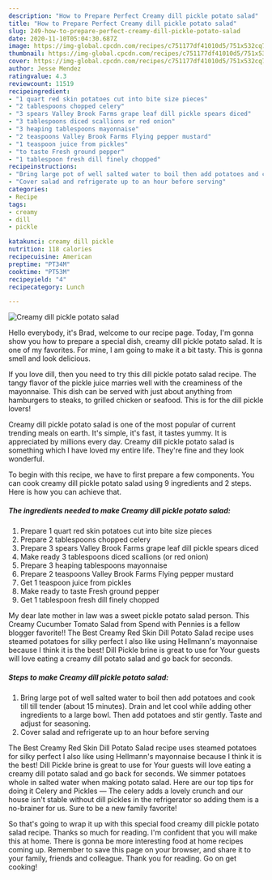 ```yaml
---
description: "How to Prepare Perfect Creamy dill pickle potato salad"
title: "How to Prepare Perfect Creamy dill pickle potato salad"
slug: 249-how-to-prepare-perfect-creamy-dill-pickle-potato-salad
date: 2020-11-10T05:04:30.687Z
image: https://img-global.cpcdn.com/recipes/c751177df41010d5/751x532cq70/creamy-dill-pickle-potato-salad-recipe-main-photo.jpg
thumbnail: https://img-global.cpcdn.com/recipes/c751177df41010d5/751x532cq70/creamy-dill-pickle-potato-salad-recipe-main-photo.jpg
cover: https://img-global.cpcdn.com/recipes/c751177df41010d5/751x532cq70/creamy-dill-pickle-potato-salad-recipe-main-photo.jpg
author: Jesse Mendez
ratingvalue: 4.3
reviewcount: 11519
recipeingredient:
- "1 quart red skin potatoes cut into bite size pieces"
- "2 tablespoons chopped celery"
- "3 spears Valley Brook Farms grape leaf dill pickle spears diced"
- "3 tablespoons diced scallions or red onion"
- "3 heaping tablespoons mayonnaise"
- "2 teaspoons Valley Brook Farms Flying pepper mustard"
- "1 teaspoon juice from pickles"
- "to taste Fresh ground pepper"
- "1 tablespoon fresh dill finely chopped"
recipeinstructions:
- "Bring large pot of well salted water to boil then add potatoes and cook till till tender (about 15 minutes). Drain and let cool while adding other ingredients to a large bowl. Then add potatoes and stir gently. Taste and adjust for seasoning."
- "Cover salad and refrigerate up to an hour before serving"
categories:
- Recipe
tags:
- creamy
- dill
- pickle

katakunci: creamy dill pickle 
nutrition: 118 calories
recipecuisine: American
preptime: "PT34M"
cooktime: "PT53M"
recipeyield: "4"
recipecategory: Lunch

---
```



![Creamy dill pickle potato salad](https://img-global.cpcdn.com/recipes/c751177df41010d5/751x532cq70/creamy-dill-pickle-potato-salad-recipe-main-photo.jpg)

Hello everybody, it's Brad, welcome to our recipe page. Today, I'm gonna show you how to prepare a special dish, creamy dill pickle potato salad. It is one of my favorites. For mine, I am going to make it a bit tasty. This is gonna smell and look delicious.

If you love dill, then you need to try this dill pickle potato salad recipe. The tangy flavor of the pickle juice marries well with the creaminess of the mayonnaise. This dish can be served with just about anything from hamburgers to steaks, to grilled chicken or seafood. This is for the dill pickle lovers!

Creamy dill pickle potato salad is one of the most popular of current trending meals on earth. It's simple, it's fast, it tastes yummy. It is appreciated by millions every day. Creamy dill pickle potato salad is something which I have loved my entire life. They're fine and they look wonderful.


To begin with this recipe, we have to first prepare a few components. You can cook creamy dill pickle potato salad using 9 ingredients and 2 steps. Here is how you can achieve that.

<!--inarticleads1-->

##### The ingredients needed to make Creamy dill pickle potato salad:

1. Prepare 1 quart red skin potatoes cut into bite size pieces
1. Prepare 2 tablespoons chopped celery
1. Prepare 3 spears Valley Brook Farms grape leaf dill pickle spears diced
1. Make ready 3 tablespoons diced scallions (or red onion)
1. Prepare 3 heaping tablespoons mayonnaise
1. Prepare 2 teaspoons Valley Brook Farms Flying pepper mustard
1. Get 1 teaspoon juice from pickles
1. Make ready to taste Fresh ground pepper
1. Get 1 tablespoon fresh dill finely chopped


My dear late mother in law was a sweet pickle potato salad person. This Creamy Cucumber Tomato Salad from Spend with Pennies is a fellow blogger favorite!! The Best Creamy Red Skin Dill Potato Salad recipe uses steamed potatoes for silky perfect I also like using Hellmann&#39;s mayonnaise because I think it is the best! Dill Pickle brine is great to use for Your guests will love eating a creamy dill potato salad and go back for seconds. 

<!--inarticleads2-->

##### Steps to make Creamy dill pickle potato salad:

1. Bring large pot of well salted water to boil then add potatoes and cook till till tender (about 15 minutes). Drain and let cool while adding other ingredients to a large bowl. Then add potatoes and stir gently. Taste and adjust for seasoning.
1. Cover salad and refrigerate up to an hour before serving


The Best Creamy Red Skin Dill Potato Salad recipe uses steamed potatoes for silky perfect I also like using Hellmann&#39;s mayonnaise because I think it is the best! Dill Pickle brine is great to use for Your guests will love eating a creamy dill potato salad and go back for seconds. We simmer potatoes whole in salted water when making potato salad. Here are our top tips for doing it Celery and Pickles — The celery adds a lovely crunch and our house isn&#39;t stable without dill pickles in the refrigerator so adding them is a no-brainer for us. Sure to be a new family favorite! 

So that's going to wrap it up with this special food creamy dill pickle potato salad recipe. Thanks so much for reading. I'm confident that you will make this at home. There is gonna be more interesting food at home recipes coming up. Remember to save this page on your browser, and share it to your family, friends and colleague. Thank you for reading. Go on get cooking!
